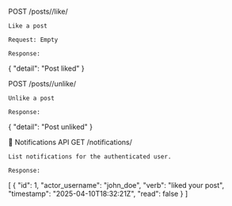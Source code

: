 POST /posts/<id>/like/

    Like a post

    Request: Empty

    Response:

{ "detail": "Post liked" }

POST /posts/<id>/unlike/

    Unlike a post

    Response:

{ "detail": "Post unliked" }

📘 Notifications API
GET /notifications/

    List notifications for the authenticated user.

    Response:

[
  {
    "id": 1,
    "actor_username": "john_doe",
    "verb": "liked your post",
    "timestamp": "2025-04-10T18:32:21Z",
    "read": false
  }
]
